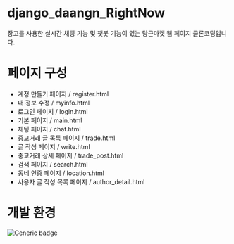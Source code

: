 # django_daangn_RightNow


장고를 사용한 실시간 채팅 기능 및 챗봇 기능이 있는 당근마켓 웹 페이지 클론코딩입니다.


# 페이지 구성

+ 계정 만들기 페이지 / register.html
+ 내 정보 수정 / myinfo.html
+ 로그인 페이지 / login.html
+ 기본 페이지 / main.html
+ 채팅 페이지 / chat.html
+ 중고거래 글 목록 페이지 / trade.html
+ 글 작성 페이지 / write.html
+ 중고거래 상세 페이지 / trade_post.html
+ 검색 페이지 / search.html
+ 동네 인증 페이지 / location.html
+ 사용자 글 작성 목록 페이지 / author_detail.html


# 개발 환경

![Generic badge](https://img.shields.io/badge/{python}-{3.11.6}-{#3776AB}.svg)
